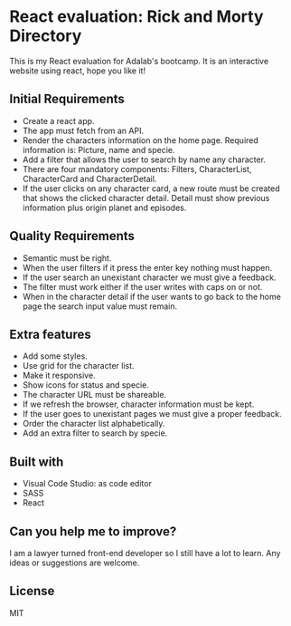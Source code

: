 # React evaluation: Rick and Morty Directory

This is my React evaluation for Adalab's bootcamp. It is an interactive website using react, hope you like it!

## Initial Requirements

- Create a react app.
- The app must fetch from an API.
- Render the characters information on the home page. Required information is: Picture, name and specie.
- Add a filter that allows the user to search by name any character.
- There are four mandatory components: Filters, CharacterList, CharacterCard and CharacterDetail.
- If the user clicks on any character card, a new route must be created that shows the clicked character detail. Detail must show previous information plus origin planet and episodes.

## Quality Requirements

- Semantic must be right.
- When the user filters if it press the enter key nothing must happen.
- If the user search an unexistant character we must give a feedback.
- The filter must work either if the user writes with caps on or not.
- When in the character detail if the user wants to go back to the home page the search input value must remain.

## Extra features

- Add some styles.
- Use grid for the character list.
- Make it responsive.
- Show icons for status and specie.
- The character URL must be shareable.
- If we refresh the browser, character information must be kept.
- If the user goes to unexistant pages we must give a proper feedback.
- Order the character list alphabetically.
- Add an extra filter to search by specie.

## Built with

- Visual Code Studio: as code editor
- SASS
- React

## Can you help me to improve?

I am a lawyer turned front-end developer so I still have a lot to learn. Any ideas or suggestions are welcome.

## License

MIT
